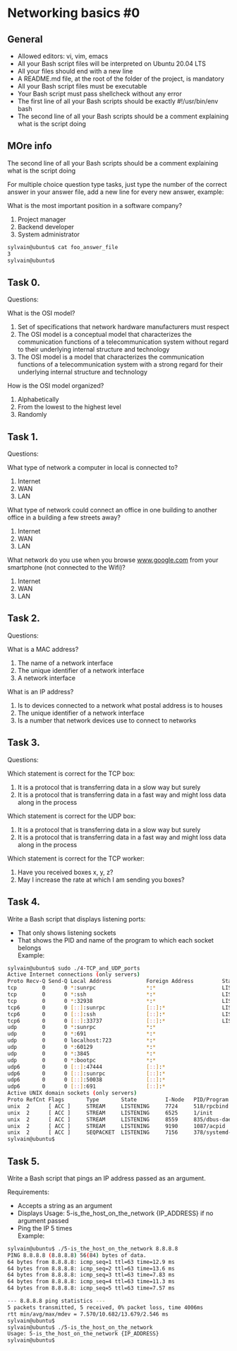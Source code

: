 # Networking basics #0
## General
* Allowed editors: vi, vim, emacs<br>
* All your Bash script files will be interpreted on Ubuntu 20.04 LTS<br>
* All your files should end with a new line<br>
* A README.md file, at the root of the folder of the project, is mandatory<br>
* All your Bash script files must be executable<br>
* Your Bash script must pass shellcheck without any error<br>
* The first line of all your Bash scripts should be exactly #!/usr/bin/env bash<br>
* The second line of all your Bash scripts should be a comment explaining what is the script doing<br>

## MOre info
The second line of all your Bash scripts should be a comment explaining what is the script doing<br>

For multiple choice question type tasks, just type the number of the correct answer in your answer file, add a new line for every new answer, example:<br>

What is the most important position in a software company?<br>

1.	Project manager<br>
2.	Backend developer<br>
3.	System administrator<br>

```bash
sylvain@ubuntu$ cat foo_answer_file
3
sylvain@ubuntu$
```

## Task 0.
Questions:<br>

What is the OSI model?<br>

1.	Set of specifications that network hardware manufacturers must respect<br>
2.	The OSI model is a conceptual model that characterizes the communication functions of a telecommunication system without regard to their underlying internal structure and technology<br>
3.	The OSI model is a model that characterizes the communication functions of a telecommunication system with a strong regard for their underlying internal structure and technology<br>

How is the OSI model organized?<br>

1.	Alphabetically<br>
2.	From the lowest to the highest level<br>
3.	Randomly<br>

## Task 1.
Questions:<br>

What type of network a computer in local is connected to?<br>

1.	Internet<br>
2.	WAN<br>
3.	LAN<br>

What type of network could connect an office in one building to another office in a building a few streets away?<br>

1.	Internet<br>
2.	WAN<br>
3.	LAN<br>

What network do you use when you browse www.google.com from your smartphone (not connected to the Wifi)?<br>

1.	Internet<br>
2.	WAN<br>
3.	LAN<br>

## Task 2.
Questions:<br>

What is a MAC address?<br>

1.	The name of a network interface<br>
2.	The unique identifier of a network interface<br>
3.	A network interface<br>

What is an IP address?<br>

1.	Is to devices connected to a network what postal address is to houses<br>
2.	The unique identifier of a network interface<br>
3.	Is a number that network devices use to connect to networks<br>

## Task 3.
Questions:<br>

Which statement is correct for the TCP box:<br>
1.	It is a protocol that is transferring data in a slow way but surely<br>
2.	It is a protocol that is transferring data in a fast way and might loss data along in the process<br>

Which statement is correct for the UDP box:<br>
1.	It is a protocol that is transferring data in a slow way but surely<br>
2.	It is a protocol that is transferring data in a fast way and might loss data along in the process<br>

Which statement is correct for the TCP worker:<br>
1.	Have you received boxes x, y, z?<br>
2.	May I increase the rate at which I am sending you boxes?<br>

## Task 4.
Write a Bash script that displays listening ports:<br>

*	That only shows listening sockets<br>
*	That shows the PID and name of the program to which each socket belongs<br>
Example:<br>
```bash
sylvain@ubuntu$ sudo ./4-TCP_and_UDP_ports
Active Internet connections (only servers)
Proto Recv-Q Send-Q Local Address           Foreign Address         State       PID/Program name
tcp        0      0 *:sunrpc                *:*                     LISTEN      518/rpcbind
tcp        0      0 *:ssh                   *:*                     LISTEN      1240/sshd
tcp        0      0 *:32938                 *:*                     LISTEN      547/rpc.statd
tcp6       0      0 [::]:sunrpc             [::]:*                  LISTEN      518/rpcbind
tcp6       0      0 [::]:ssh                [::]:*                  LISTEN      1240/sshd
tcp6       0      0 [::]:33737              [::]:*                  LISTEN      547/rpc.statd
udp        0      0 *:sunrpc                *:*                                 518/rpcbind
udp        0      0 *:691                   *:*                                 518/rpcbind
udp        0      0 localhost:723           *:*                                 547/rpc.statd
udp        0      0 *:60129                 *:*                                 547/rpc.statd
udp        0      0 *:3845                  *:*                                 562/dhclient
udp        0      0 *:bootpc                *:*                                 562/dhclient
udp6       0      0 [::]:47444              [::]:*                              547/rpc.statd
udp6       0      0 [::]:sunrpc             [::]:*                              518/rpcbind
udp6       0      0 [::]:50038              [::]:*                              562/dhclient
udp6       0      0 [::]:691                [::]:*                              518/rpcbind
Active UNIX domain sockets (only servers)
Proto RefCnt Flags       Type       State         I-Node   PID/Program name    Path
unix  2      [ ACC ]     STREAM     LISTENING     7724     518/rpcbind         /run/rpcbind.sock
unix  2      [ ACC ]     STREAM     LISTENING     6525     1/init              @/com/ubuntu/upstart
unix  2      [ ACC ]     STREAM     LISTENING     8559     835/dbus-daemon     /var/run/dbus/system_bus_socket
unix  2      [ ACC ]     STREAM     LISTENING     9190     1087/acpid          /var/run/acpid.socket
unix  2      [ ACC ]     SEQPACKET  LISTENING     7156     378/systemd-udevd   /run/udev/control
sylvain@ubuntu$
```

## Task 5.
Write a Bash script that pings an IP address passed as an argument.<br>

Requirements:<br>

*	Accepts a string as an argument<br>
*	Displays Usage: 5-is_the_host_on_the_network {IP_ADDRESS} if no argument passed<br>
*	Ping the IP 5 times<br>
Example:<br>
```bash
sylvain@ubuntu$ ./5-is_the_host_on_the_network 8.8.8.8
PING 8.8.8.8 (8.8.8.8) 56(84) bytes of data.
64 bytes from 8.8.8.8: icmp_seq=1 ttl=63 time=12.9 ms
64 bytes from 8.8.8.8: icmp_seq=2 ttl=63 time=13.6 ms
64 bytes from 8.8.8.8: icmp_seq=3 ttl=63 time=7.83 ms
64 bytes from 8.8.8.8: icmp_seq=4 ttl=63 time=11.3 ms
64 bytes from 8.8.8.8: icmp_seq=5 ttl=63 time=7.57 ms

--- 8.8.8.8 ping statistics ---
5 packets transmitted, 5 received, 0% packet loss, time 4006ms
rtt min/avg/max/mdev = 7.570/10.682/13.679/2.546 ms
sylvain@ubuntu$
sylvain@ubuntu$ ./5-is_the_host_on_the_network
Usage: 5-is_the_host_on_the_network {IP_ADDRESS}
sylvain@ubuntu$ 
```
